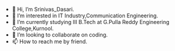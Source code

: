 - 👋 Hi, I’m Srinivas_Dasari.
- 👀 I’m interested in IT Industry,Communication Engineering.
- 🌱 I’m currently studying III B.Tech at G.Pulla Reddy Engineering College,Kurnool.
- 💞️ I’m looking to collaborate on coding.
- 📫 How to reach me by friend.

<!---
urscnu/urscnu is a ✨ special ✨ repository because its `README.md` (this file) appears on your GitHub profile.
You can click the Preview link to take a look at your changes.
--->
